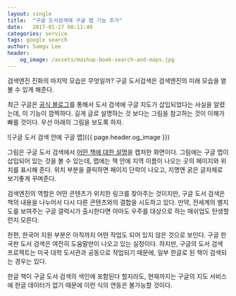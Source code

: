 ```yaml
---
layout: single
title:  "구글 도서검색에 구글 맵 기능 추가"
date:   2017-01-27 08:11:40
categories: service
tags: google search
author: Samgu Lee
header:
    og_image: /assets/mashup-book-search-and-maps.jpg
---
```

검색엔진 진화의 마지막 모습은 무엇일까? 구글 도서검색은 검색엔진의 미래 모습을 옅볼 수 있게 해준다.

최근 구글은 [공식 블로그](http://booksearch.blogspot.com/2007/01/books-mapped.html)를 통해서 도서 검색에 구글 지도가 삽입되었다는 사실을 알렸는데, 이 기능이 깜찍하다. 길게 글로 설명하는 것 보다는 그림을 참고하는 것이 이해가 빠를 것이다. 우선 아래의 그림을 보도록 하자.

![구글 도서 검색 안에 구글 맵]({{ page.header.og_image }})

그림은 구글 도서 검색에서 [어떤 책에 대한 설명](http://books.google.com/books?vid=ISBN0898861098)을 캡처한 화면이다. 그림에는 구글 맵이 삽입되어 있는 것을 볼 수 있는데, 맵에는 책 안에 지역 이름이 나오는 곳의 페이지와 위치를 표시해 준다. 위치 부분을 클릭하면 페이지 단락이 나오고, 지명엔 굵은 글자체로 보기좋게 꾸며준다.

검색엔진의 역할은 어떤 콘텐츠가 위치한 링크를 찾아주는 것이지만, 구글 도서 검색은 책의 내용을 나누어서 다시 다른 콘텐츠와의 결합을 시도하고 있다. 만약, 전세계의 별지도를 보여주는 구글 갤럭시가 출시한다면 아마도 우주를 대상으로 하는 매쉬업도 탄생할런지 모른다.

한편, 한국어 지원 부분은 아직까지 어떤 작업도 되어 있지 않은 것으로 보인다. 구글 한국판 도서 검색은 여전히 도움말만이 나오고 있는 실정이다. 하지만, 구글의 도서 검색 프로젝트는 미국 대학 도서관과 공동으로 작업되기 때문에, 일부 한글로 된 책이 검색되는 경우는 있다.

한글 책이 구글 도서 검색의 색인에 포함된다 할지라도, 현재까지는 구글의 지도 서비스에 한글 데이터가 없기 때문에 이런 식의 연동은 불가능할 것이다.
